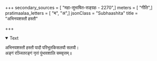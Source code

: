 +++
secondary_sources = [ "महा-सुभाषित-सङ्ग्रहः - 2270",]
meters = [ "गीति",]
pratimaalaa_letters = [ "म", "अ",]
jsonClass = "Subhaashita"
title = "अभिनयशस्तौ हस्तौ"

+++

<details open><summary>Text</summary>

अभिनयशस्तौ हस्तौ पादौ परिभूतकिसलयौ सलयौ।  
अङ्गं रञ्जितरङ्गं नृत्तं पुंभावशालि समवृत्तम्॥
</details>
